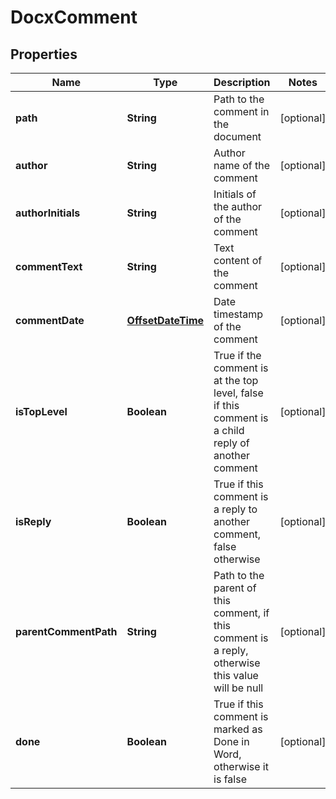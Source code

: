 
# DocxComment

## Properties
Name | Type | Description | Notes
------------ | ------------- | ------------- | -------------
**path** | **String** | Path to the comment in the document |  [optional]
**author** | **String** | Author name of the comment |  [optional]
**authorInitials** | **String** | Initials of the author of the comment |  [optional]
**commentText** | **String** | Text content of the comment |  [optional]
**commentDate** | [**OffsetDateTime**](OffsetDateTime.md) | Date timestamp of the comment |  [optional]
**isTopLevel** | **Boolean** | True if the comment is at the top level, false if this comment is a child reply of another comment |  [optional]
**isReply** | **Boolean** | True if this comment is a reply to another comment, false otherwise |  [optional]
**parentCommentPath** | **String** | Path to the parent of this comment, if this comment is a reply, otherwise this value will be null |  [optional]
**done** | **Boolean** | True if this comment is marked as Done in Word, otherwise it is false |  [optional]



